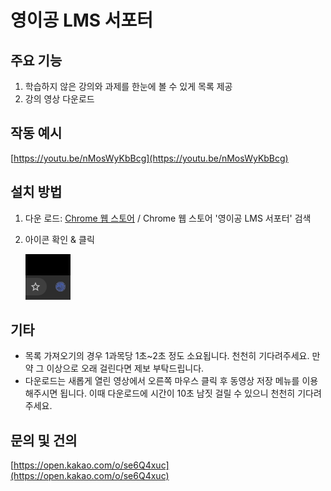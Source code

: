 # 영이공 LMS 서포터
## 주요 기능
1. 학습하지 않은 강의와 과제를 한눈에 볼 수 있게 목록 제공
2. 강의 영상 다운로드

## 작동 예시

[https://youtu.be/nMosWyKbBcg](https://youtu.be/nMosWyKbBcg)

## 설치 방법
1. 다운 로드: [Chrome 웹 스토어](http://bit.ly/ync-lms-supporter) / Chrome 웹 스토어 '영이공 LMS 서포터' 검색
2. 아이콘 확인 & 클릭
  
    ![](https://github.com/960813/ync-lms-supporter/raw/master/_data/05.png)

## 기타
* 목록 가져오기의 경우 1과목당 1초~2초 정도 소요됩니다. 천천히 기다려주세요. 만약 그 이상으로 오래 걸린다면 제보 부탁드립니다.
* 다운로드는 새롭게 열린 영상에서 오른쪽 마우스 클릭 후 동영상 저장 메뉴를 이용해주시면 됩니다. 이때 다운로드에 시간이 10초 남짓 걸릴 수 있으니 천천히 기다려주세요.

## 문의 및 건의
[https://open.kakao.com/o/se6Q4xuc](https://open.kakao.com/o/se6Q4xuc)